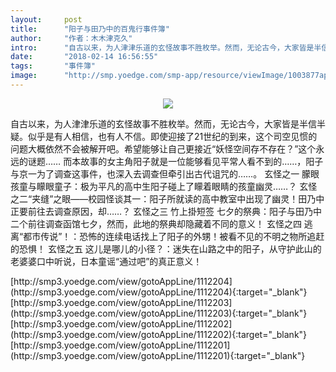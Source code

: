 ```yaml
---
layout:     post
title:      "阳子与田乃中的百鬼行事件簿"
author:     "作者：木木津克久"
intro:      "自古以来，为人津津乐道的玄怪故事不胜枚举。然而，无论古今，大家皆是半信半疑。似乎是有人相信，也有人不信。即使迎接了21世纪的到来，这个司空见惯的问题大概依然不会被解开吧。希望能够让自己更接近“妖怪空间存不存在？”这个永远的谜题…… 而本故事的女主角阳子就是一位能够看见平常人看不到的……，阳子与京一为了调查这事件，也深入去调查但牵引出古代诅咒的……。 玄怪之一 朦眼孩童与矇眼童子：极为平凡的高中生阳子碰上了矇着眼睛的孩童幽灵……？ 玄怪之二“夹缝”之眼——校园怪谈其一：阳子所就读的高中教室中出现了幽灵！田乃中正要前往去调查原因，却……？ 玄怪之三 竹上掛短签 七夕的祭典：阳子与田乃中二个前往调查函馆七夕，然而，此地的祭典却隐藏着不同的意义！ 玄怪之四 逃离“都市传说”！：恐怖的连续电话找上了阳子的外甥！被看不见的不明之物所追赶的恐惧！ 玄怪之五 这儿是哪儿的小径？：迷失在山路之中的阳子，从守护此山的老婆婆口中听说，日本童谣“通过吧”的真正意义！"
date:       "2018-02-14 16:56:55"
tags:       "事件簿"
image:      "http://smp.yoedge.com/smp-app/resource/viewImage/1003877appline.png"
---
```

<div style="text-align: center">
<p><img src="http://smp.yoedge.com/smp-app/resource/viewImage/1003877appline.png"/></p>
</div>
<p class="post-meta">
<span>自古以来，为人津津乐道的玄怪故事不胜枚举。然而，无论古今，大家皆是半信半疑。似乎是有人相信，也有人不信。即使迎接了21世纪的到来，这个司空见惯的问题大概依然不会被解开吧。希望能够让自己更接近“妖怪空间存不存在？”这个永远的谜题…… 而本故事的女主角阳子就是一位能够看见平常人看不到的……，阳子与京一为了调查这事件，也深入去调查但牵引出古代诅咒的……。 玄怪之一 朦眼孩童与矇眼童子：极为平凡的高中生阳子碰上了矇着眼睛的孩童幽灵……？ 玄怪之二“夹缝”之眼——校园怪谈其一：阳子所就读的高中教室中出现了幽灵！田乃中正要前往去调查原因，却……？ 玄怪之三 竹上掛短签 七夕的祭典：阳子与田乃中二个前往调查函馆七夕，然而，此地的祭典却隐藏着不同的意义！ 玄怪之四 逃离“都市传说”！：恐怖的连续电话找上了阳子的外甥！被看不见的不明之物所追赶的恐惧！ 玄怪之五 这儿是哪儿的小径？：迷失在山路之中的阳子，从守护此山的老婆婆口中听说，日本童谣“通过吧”的真正意义！</span>
</p>
[http://smp3.yoedge.com/view/gotoAppLine/1112204](http://smp3.yoedge.com/view/gotoAppLine/1112204){:target="_blank"}
[http://smp3.yoedge.com/view/gotoAppLine/1112203](http://smp3.yoedge.com/view/gotoAppLine/1112203){:target="_blank"}
[http://smp3.yoedge.com/view/gotoAppLine/1112202](http://smp3.yoedge.com/view/gotoAppLine/1112202){:target="_blank"}
[http://smp3.yoedge.com/view/gotoAppLine/1112201](http://smp3.yoedge.com/view/gotoAppLine/1112201){:target="_blank"}


